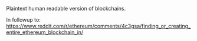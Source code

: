 Plaintext human readable version of blockchains.

In followup to: https://www.reddit.com/r/ethereum/comments/4c3gsa/finding_or_creating_entire_ethereum_blockchain_in/
